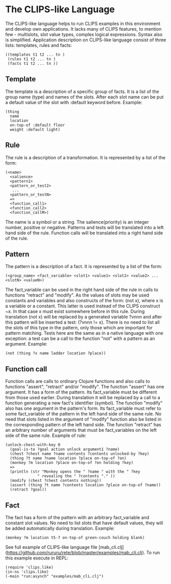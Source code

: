 # The CLIPS-like Language

The CLIPS-like language helps to run CLIPS examples in this environment and develop own applications. It lacks many of CLIPS features, to mention few - multislots, slot value types, complex logical expressions. Syntax also is simplified.
Application description on CLIPS-like language consist of three lists: templates, rules and facts:
```
((templates t1 t2 ... tn )
 (rules t1 t2 ... tn )
 (facts t1 t2 ... tn ))
```
Template
----
The template is a description of a specific group of facts. It is a list of the group name (type) and names of the slots. 
After each slot name can be put a default value of the slot with :default keyword before. Example:
```
(thing 
  name
  location
  on-top-of :default floor
  weight :default light)
```
Rule
----
The rule is a description of a transformation. It is represented by a list of the form:
```
(<name>
  <salience>
  <pattern1>
  <pattern_or_test2>
   ...
  <pattern_or_testN>
  =>
  <function_call1>
  <function_call2>
  <function_callM>)
```
The name is a symbol or a string.
The salience(priority) is an integer number, positive or negative.
Patterns and tests will be translated into a left hand side of the rule.
Function calls will be translated into a right hand side of the rule.

Pattern
----
The pattern is a description of a fact. It is represented by a list of the form:
```
(<group_name> <fact_variable> <slot1> <value1> <slot2> <value2> ... <slotN> <valueN>)
```
The fact_variable can be used in the right hand side of the rule in calls to functions "retract" and "modify".
As the values ​​of slots may be used constants and variables and also constructs of the form: (not x), where x is a variable or a constant. 
This latter is used instead of the CLIPS construct ~x. In that case x must exist somewhere before in this rule. 
During translation (not x) will be replaced by a generated variable ?vnnn and after this pattern will be inserted a test: (?vnnn != x).
There is no need to list all the slots of this type in the pattern, only those which are important for pattern matching.
Tests here are the same as in a native language with one exception: 
a test can be a call to the function "not" with a pattern as an argument. Example:
```
(not (thing ?x name ladder location ?place))
```

Function call
----
Function calls are calls to ordinary Clojure functions and also calls to functions "assert", "retract" and/or "modify".
The function "assert" has one argument. It has a form of the pattern. Its fact_variable must be different from those used earlier. 
During translation it will be replaced by a call to a function generating a new  fact's identifier (symbol).
The function "modify" also has one argument in the pattern's form. 
Its fact_variable must refer to some fact_variable of the pattern in the left hand side of the same rule.
No need that slots listed in the argument of "modify" function also be listed in the corresponding pattern of the left hand side.
The function "retract" has an arbitrary number of arguments that must be fact_variables on the left side of the same rule.
Example of rule:
```
(unlock-chest-with-key 0 
  (goal-is-to ?goal action unlock argument1 ?name)
  (chest ?chest name ?name contents ?contents unlocked-by ?key)
  (thing ?t name ?name location ?place on-top-of ?on)
  (monkey ?m location ?place on-top-of ?on holding ?key)
  =>
  (println (str "Monkey opens the " ?name " with the " ?key 
              " revealing the " ?contents "." ))
  (modify (chest ?chest contents nothing))
  (assert (thing ?t name ?contents location ?place on-top-of ?name))
  (retract ?goal))
```

Fact
----
The fact has a form of the pattern with an arbitrary fact_variable and constant slot values. No need to list slots that have default values, 
they will be added automatically during translation. Example:
```
(monkey ?m location t5-7 on-top-of green-couch holding blank)
```

See full example of CLIPS-like language file [mab_cli.clj] (https://github.com/rururu/rete/blob/master/examples/mab_cli.clj).
To run this example execute in REPL:
```
(require 'clips.like)
(in-ns 'clips.like)
(-main "run:asynch" "examples/mab_cli.clj")
```



